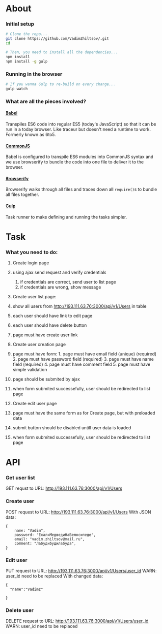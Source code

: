 
# About

### Initial setup

```bash
# Clone the repo...
git clone https://github.com/VadimZhiltsov/.git
cd 

# Then, you need to install all the dependencies...
npm install
npm install -g gulp
```

### Running in the browser
```bash
# If you wanna Gulp to re-build on every change...
gulp watch
```


### What are all the pieces involved?

#### [Babel]
Transpiles ES6 code into regular ES5 (today's JavaScript) so that it can be run in a today browser. Like traceur but doesn't need a runtime to work. Formerly known as 6to5.

#### [CommonJS]
Babel is configured to transpile ES6 modules into CommonJS syntax and we use browserify to bundle the code into one file to deliver it to the browser.

#### [Browserify]
Browserify walks through all files and traces down all `require()`s to bundle all files together.  

#### [Gulp]
Task runner to make defining and running the tasks simpler.

[ES6]: http://wiki.ecmascript.org/doku.php?id=harmony:specification_drafts
[Babel]: http://babeljs.io/
[CommonJS]: http://wiki.commonjs.org/wiki/CommonJS
[Browserify]: http://browserify.org/
[Gulp]: http://gulpjs.com/





# Task



### What you need to do:

1. Create login page
  1. using ajax send request and verify credentials
     1. if credentials are correct, send user to list page
     2. if credentials are wrong, show message

2. Create user list page:
  1. show all users from http://193.111.63.76:3000/api/v1/Users in table
  2. each user should have link to edit page
  3. each user should have delete button
  4. page must have create user link

3. Create user creation page
  1. page must have form:
    1. page must have email field (unique) (required)
    2. page must have password field (required)
    3. page must have name field (required)
    4. page must have comment field
    5. page must have simple validation
  2. page should be submited by ajax
  3. when form submited successefully, user should be redirected to list page

4. Create edit user page
  1. page must have the same form as for Create page, but with preloaded data
  2. submit button should be disabled untill user data is loaded
  3. when form submited successefully, user should be redirected to list page




# API

### Get user list
GET requst to URL: http://193.111.63.76:3000/api/v1/Users

### Create user
POST request to URL:
http://193.111.63.76:3000/api/v1/Users
With JSON data:
```
{
	name: "Vadim",
	password: "ЕхалиМедведиНаВелосипеде",
	email: "vadim.zhiltsov@mail.ru",
	comment: "Лабудибудилабуда",
}
```

### Edit user 
PUT request to URL:
http://193.111.63.76:3000/api/v1/Users/user_id
WARN: user_id need to be replaced
With changed data:
```
{
  "name":"Vadimz"

}
```

### Delete user 
DELETE request to URL:
http://193.111.63.76:3000/api/v1/Users/user_id
WARN: user_id need to be replaced



